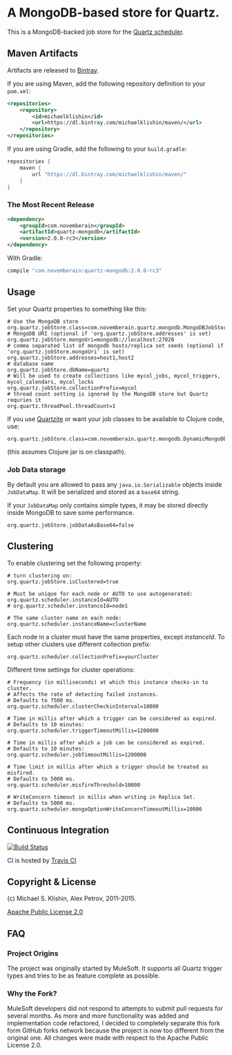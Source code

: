 # A MongoDB-based store for Quartz.

This is a MongoDB-backed job store for the [Quartz scheduler](http://quartz-scheduler.org/).

## Maven Artifacts

Artifacts are released to [Bintray](https://bintray.com/michaelklishin/maven/).

If you are using Maven, add the following repository
definition to your `pom.xml`:

``` xml
<repositories>
    <repository>
        <id>michaelklishin</id>
        <url>https://dl.bintray.com/michaelklishin/maven/</url>
    </repository>
</repositories>
```

If you are using Gradle, add the following to your `build.gradle`:

``` groovy
repositories {
    maven {
        url "https://dl.bintray.com/michaelklishin/maven/"
    }
}
```


### The Most Recent Release

``` xml
<dependency>
    <groupId>com.novemberain</groupId>
    <artifactId>quartz-mongodb</artifactId>
    <version>2.0.0-rc3</version>
</dependency>
```

With Gradle:

``` groovy
compile "com.novemberain:quartz-mongodb:2.0.0-rc3"
```


## Usage

Set your Quartz properties to something like this:

    # Use the MongoDB store
    org.quartz.jobStore.class=com.novemberain.quartz.mongodb.MongoDBJobStore
    # MongoDB URI (optional if 'org.quartz.jobStore.addresses' is set)
    org.quartz.jobStore.mongoUri=mongodb://localhost:27020
    # comma separated list of mongodb hosts/replica set seeds (optional if 'org.quartz.jobStore.mongoUri' is set)
    org.quartz.jobStore.addresses=host1,host2
    # database name
    org.quartz.jobStore.dbName=quartz
    # Will be used to create collections like mycol_jobs, mycol_triggers, mycol_calendars, mycol_locks
    org.quartz.jobStore.collectionPrefix=mycol
    # thread count setting is ignored by the MongoDB store but Quartz requries it
    org.quartz.threadPool.threadCount=1

If you use [Quartzite](http://clojurequartz.info) or want your job classes to be available
to Clojure code, use:

    org.quartz.jobStore.class=com.novemberain.quartz.mongodb.DynamicMongoDBJobStore

(this assumes Clojure jar is on classpath).

### Job Data storage
By default you are allowed to pass any `java.io.Serializable` objects inside `JobDataMap`.
It will be serialized and stored as a `base64` string.

If your `JobDataMap` only contains simple types, it may be stored directly inside MongoDB to save some performance.

    org.quartz.jobStore.jobDataAsBase64=false

## Clustering

To enable clustering set the following property:

    # turn clustering on:
    org.quartz.jobStore.isClustered=true
    
    # Must be unique for each node or AUTO to use autogenerated:
    org.quartz.scheduler.instanceId=AUTO
    # org.quartz.scheduler.instanceId=node1
    
    # The same cluster name on each node:
    org.quartz.scheduler.instanceName=clusterName
    
Each node in a cluster must have the same properties, except *instanceId*.
To setup other clusters use different collection prefix:

    org.quartz.scheduler.collectionPrefix=yourCluster

Different time settings for cluster operations:

    # Frequency (in milliseconds) at which this instance checks-in to cluster.
    # Affects the rate of detecting failed instances.
    # Defaults to 7500 ms.
    org.quartz.scheduler.clusterCheckinInterval=10000
    
    # Time in millis after which a trigger can be considered as expired.
    # Defaults to 10 minutes:
    org.quartz.scheduler.triggerTimeoutMillis=1200000
    
    # Time in millis after which a job can be considered as expired.
    # Defaults to 10 minutes:
    org.quartz.scheduler.jobTimeoutMillis=1200000
    
    # Time limit in millis after which a trigger should be treated as misfired.
    # Defaults to 5000 ms.
    org.quartz.scheduler.misfireThreshold=10000
    
    # WriteConcern timeout in millis when writing in Replica Set.
    # Defaults to 5000 ms.
    org.quartz.scheduler.mongoOptionWriteConcernTimeoutMillis=10000

## Continuous Integration

[![Build Status](https://secure.travis-ci.org/michaelklishin/quartz-mongodb.png?branch=master)](http://travis-ci.org/michaelklishin/quartz-mongodb)

CI is hosted by [Travis CI](http://travis-ci.org/)


## Copyright & License

(c) Michael S. Klishin, Alex Petrov, 2011-2015.

[Apache Public License 2.0](http://www.apache.org/licenses/LICENSE-2.0.html)


## FAQ

### Project Origins

The project was originally started by MuleSoft. It supports all Quartz trigger types and
tries to be as feature complete as possible.

### Why the Fork?

MuleSoft developers did not respond to attempts to submit pull
requests for several months. As more and more functionality was added
and implementation code refactored, I decided to completely separate
this fork form GitHub forks network because the project is now too
different from the original one. All changes were made with respect to
the Apache Public License 2.0.

